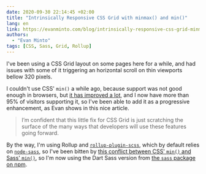 ```yaml
---
date: 2020-09-30 22:14:45 +02:00
title: "Intrinsically Responsive CSS Grid with minmax() and min()"
lang: en
link: https://evanminto.com/blog/intrinsically-responsive-css-grid-minmax-min/
authors:
  - "Evan Minto"
tags: [CSS, Sass, Grid, Rollup]
---
```


I've been using a CSS Grid layout on some pages here for a while, and had issues with some of it triggering an horizontal scroll on thin viewports bellow 320 pixels.

I couldn't use CSS' `min()` a while ago, because support was not good enough in browsers, but [it has improved a lot](https://caniuse.com/mdn-css_types_min), and I now have more than 95% of visitors supporting it, so I've been able to add it as a progressive enhancement, as Evan shows in this nice article.

> I’m confident that this little fix for CSS Grid is just scratching the surface of the many ways that developers will use these features going forward.

By the way, I'm using Rollup and [`rollup-plugin-scss`](https://www.npmjs.com/package/rollup-plugin-scss), which by default relies on [`node-sass`](https://www.npmjs.com/package/node-sass), so I've been bitten by [this conflict between CSS' `min()` and Sass' `min()`](https://probablerobot.net/2020/05/min-in-css-vs-min-in-libsass/), so I'm now using the Dart Sass version from [the `sass` package on npm](https://www.npmjs.com/package/sass).
